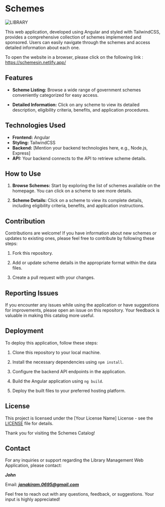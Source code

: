 # Schemes

![LIBRARY](https://github.com/john-aja/Schemes-IN-Frontend/assets/95049418/702f0599-8b88-405d-b95c-db4afcd32392)

This web application, developed using Angular and styled with TailwindCSS, provides a comprehensive collection of schemes implemented and sponsored. Users can easily navigate through the schemes and access detailed information about each one.

To open the website in a browser, please click on the following link : https://schemesin.netlify.app/

## Features

- **Scheme Listing:** Browse a wide range of government schemes conveniently categorized for easy access.

- **Detailed Information:** Click on any scheme to view its detailed description, eligibility criteria, benefits, and application procedures.

## Technologies Used

- **Frontend:** Angular
- **Styling:** TailwindCSS
- **Backend:** [Mention your backend technologies here, e.g., Node.js, Express]
- **API:** Your backend connects to the API to retrieve scheme details.

## How to Use

1. **Browse Schemes:** Start by exploring the list of schemes available on the homepage. You can click on a scheme to see more details.

2. **Scheme Details:** Click on a scheme to view its complete details, including eligibility criteria, benefits, and application instructions.

## Contribution

Contributions are welcome! If you have information about new schemes or updates to existing ones, please feel free to contribute by following these steps:

1. Fork this repository.

2. Add or update scheme details in the appropriate format within the data files.

3. Create a pull request with your changes.

## Reporting Issues

If you encounter any issues while using the application or have suggestions for improvements, please open an issue on this repository. Your feedback is valuable in making this catalog more useful.

## Deployment

To deploy this application, follow these steps:

1. Clone this repository to your local machine.

2. Install the necessary dependencies using `npm install`.

3. Configure the backend API endpoints in the application.

4. Build the Angular application using `ng build`.

5. Deploy the built files to your preferred hosting platform.

## License

This project is licensed under the [Your License Name] License - see the [LICENSE](LICENSE) file for details.

Thank you for visiting the Schemes Catalog!

## Contact

For any inquiries or support regarding the Library Management Web Application, please contact:

**_John_**

Email: ***janakiram.0695@gmail.com***

Feel free to reach out with any questions, feedback, or suggestions. Your input is highly appreciated!
